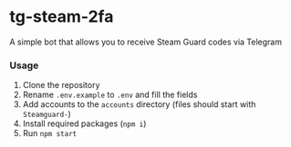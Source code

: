 # tg-steam-2fa

A simple bot that allows you to receive Steam Guard codes via Telegram

### Usage

1. Clone the repository
2. Rename `.env.example` to `.env` and fill the fields
3. Add accounts to the `accounts` directory (files should start with `Steamguard-`)
4. Install required packages (`npm i`)
5. Run `npm start`
